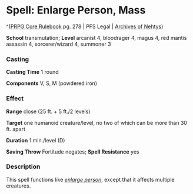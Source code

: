 # Spell: Enlarge Person, Mass

^([PRPG Core Rulebook][ss-mass-enlarge-person] pg. 278 | PFS Legal | [Archives of Nehtys][sn-mass-enlarge-person])

**School** transmutation; **Level** arcanist 4, bloodrager 4, magus 4, red mantis assassin 4, sorcerer/wizard 4, summoner 3

### Casting

**Casting Time** 1 round  

**Components** V, S, M (powdered iron)

### Effect

**Range** close (25 ft. + 5 ft./2 levels)  

**Target** one humanoid creature/level, no two of which can be more than 30 ft. apart  

**Duration** 1 min./level (D)  

**Saving Throw** Fortitude negates; **Spell Resistance** yes

### Description

This spell functions like _[enlarge person]_, except that it affects multiple creatures.

[ss-mass-enlarge-person]: http://paizo.com/pathfinderRPG/v57
[sn-mass-enlarge-person]: http://www.archivesofnethys.com/SpellDisplay.aspx?ItemName=Enlarge%20Person%2C%20Mass
[enlarge person]: http://www.archivesofnethys.com/SpellDisplay.aspx?ItemName=enlarge%20person